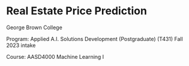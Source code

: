 # Real Estate Price Prediction

George Brown College

Program: Applied A.I. Solutions Development (Postgraduate) (T431) Fall 2023 intake

Course: AASD4000 Machine Learning I
